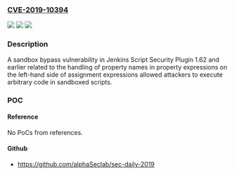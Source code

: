 ### [CVE-2019-10394](https://cve.mitre.org/cgi-bin/cvename.cgi?name=CVE-2019-10394)
![](https://img.shields.io/static/v1?label=Product&message=Jenkins%20Script%20Security%20Plugin&color=blue)
![](https://img.shields.io/static/v1?label=Version&message=n%2Fa&color=blue)
![](https://img.shields.io/static/v1?label=Vulnerability&message=CWE-265&color=brighgreen)

### Description

A sandbox bypass vulnerability in Jenkins Script Security Plugin 1.62 and earlier related to the handling of property names in property expressions on the left-hand side of assignment expressions allowed attackers to execute arbitrary code in sandboxed scripts.

### POC

#### Reference
No PoCs from references.

#### Github
- https://github.com/alphaSeclab/sec-daily-2019


